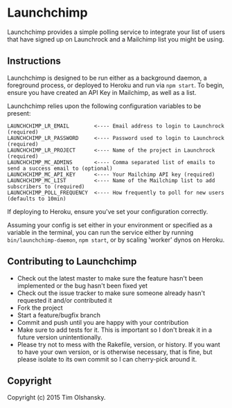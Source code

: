 # Launchchimp

Launchchimp provides a simple polling service to integrate your list of users that have
signed up on Launchrock and a Mailchimp list you might be using.

## Instructions

Launchchimp is designed to be run either as a background daemon, a foreground process,
or deployed to Heroku and run via `npm start`. To begin, ensure you have created an API Key
in Mailchimp, as well as a list.

Launchchimp relies upon the following configuration variables to be present:
```
LAUNCHCHIMP_LR_EMAIL        <---- Email address to login to Launchrock (required)
LAUNCHCHIMP_LR_PASSWORD     <---- Password used to login to Launchrock (required)
LAUNCHCHIMP_LR_PROJECT      <---- Name of the project in Launchrock (required)
LAUNCHCHIMP_MC_ADMINS       <---- Comma separated list of emails to send a success email to (optional)
LAUNCHCHIMP_MC_API_KEY      <---- Your Mailchimp API key (required)
LAUNCHCHIMP_MC_LIST         <---- Name of the Mailchimp list to add subscribers to (required)
LAUNCHCHIMP_POLL_FREQUENCY  <---- How frequently to poll for new users (defaults to 10min)
```

If deploying to Heroku, ensure you've set your configuration correctly.

Assuming your config is set either in your environment or specified as a variable
in the terminal, you can run the service either by running `bin/launchchimp-daemon`,
`npm start`, or by scaling 'worker' dynos on Heroku.

## Contributing to Launchchimp

* Check out the latest master to make sure the feature hasn't been implemented or the bug hasn't been fixed yet
* Check out the issue tracker to make sure someone already hasn't requested it and/or contributed it
* Fork the project
* Start a feature/bugfix branch
* Commit and push until you are happy with your contribution
* Make sure to add tests for it. This is important so I don't break it in a future version unintentionally.
* Please try not to mess with the Rakefile, version, or history. If you want to have your own version, or is otherwise necessary, that is fine, but please isolate to its own commit so I can cherry-pick around it.

## Copyright

Copyright (c) 2015 Tim Olshansky.
